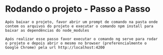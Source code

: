 # Rodando o projeto - Passo a Passo

    Após baixar o projeto, favor abrir um prompt de comando na pasta onde contem os arquivos do projeto e executar o comando npm install para baixar as dependências do node_modules

    Após realizar esse passo favor executar o comando ng serve para rodar o projeto e depois abrir o mesmo no browser (preferencialmente o Google Chrome) pela url http://localhost:4200
